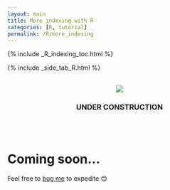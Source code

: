 ```yaml
---
layout: main
title: More indexing with R
categories: [R, tutorial]
permalink: /R/more_indexing
---
```


{% include _R_indexing_toc.html %}

{% include _side_tab_R.html %}

<br>
<center><img src="{{ site.url }}/images/under_construction.jpeg"></center>
<center><h3>UNDER CONSTRUCTION</h3></center>
<br>
<br>

# Coming soon...

Feel free to [bug me](https://twitter.com/AstrobioMike) to expedite 😊
